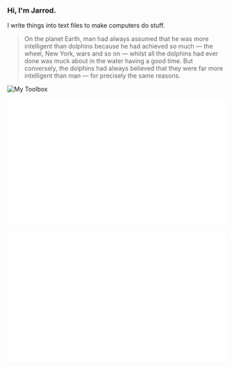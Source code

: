 ### Hi, I'm Jarrod.

I write things into text files to make computers do stuff.

> On the planet Earth, man had always assumed that he was more intelligent than dolphins because he had achieved so much — the wheel, New York, wars and so on — whilst all the dolphins had ever done was muck about in the water having a good time. But conversely, the dolphins had always believed that they were far more intelligent than man — for precisely the same reasons.

![My Toolbox](https://github-readme-tech-stack.vercel.app/api/cards?title=My+Toolbox&fontSize=14&showBorder=false&lineCount=2&theme=node&width=600&hideBg=true&bg=%23FFFFFF&badge=%23EAEFFC&border=%23D8DEE4&titleColor=%230969DA&line1=javascript%2Cjavascript%2C+f7df1e%3Btypescript%2Ctypescript%2C007acc%3Bnode.js%2Cnodejs%2C68a063%3Bgo%2Cgo%2C00ADD8%3Bpython%2Cpython%2Cffd343%3B&line2=amazonaws%2CAWS%2CFF9900%3Bdocker%2Cdocker%2C0db7ed%3Bpostgresql%2Cpostgresql%2C336791%3Bmysql%2Cmysql%2C00758f%3Bneovim%2Cneovim%2C69A33E%3B)

![](https://github.com/jsec/gh-stats/blob/master/generated/overview.svg)

![](https://github.com/jsec/gh-stats/blob/master/generated/languages.svg)
